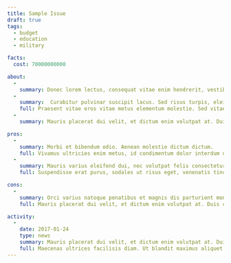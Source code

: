 ```yaml
---
title: Sample Issue
draft: true
tags:
  - budget
  - education
  - military

facts:
  cost: 70000000000

about:
  -
    summary: Donec lorem lectus, consequat vitae enim hendrerit, vestibulum pulvinar massa. Nunc placerat sagittis nisl eget volutpat.
  -
    summary:  Curabitur pulvinar suscipit lacus. Sed risus turpis, eleifend ut fermentum in, tempus ut mauris.
    full: Praesent vitae eros vitae metus elementum molestie. Sed vitae tincidunt felis, ac auctor nisi. Fusce ac felis et enim euismod rhoncus a sit amet lorem. Suspendisse erat [purus](something), sodales ut risus eget, venenatis tincidunt ligula. Pellentesque at commodo leo. Integer ut mauris in purus vestibulum eleifend eu eu est. Morbi placerat, massa sit amet fringilla vestibulum, metus sapien posuere magna, eget eleifend libero nunc vitae odio. Fusce mi lectus, pharetra eu lacinia ut, scelerisque a metus. Phasellus porttitor felis quis ligula blandit, vel placerat arcu vestibulum. Donec maximus hendrerit eros.
  -
    summary: Mauris placerat dui velit, et dictum enim volutpat at. Duis consectetur odio eget nisi eleifend, nec volutpat lacus lacinia.

pros:
  -
    summary: Morbi et bibendum odio. Aenean molestie dictum dictum.
    full: Vivamus ultricies enim metus, id condimentum dolor interdum ut. Maecenas ultrices facilisis diam. Ut blandit maximus aliquet. Donec maximus sagittis odio vel rhoncus. Donec lorem lectus, consequat vitae enim hendrerit, vestibulum pulvinar massa. Nunc placerat sagittis nisl eget volutpat.
  -
    summary: Mauris varius eleifend dui, nec volutpat felis consectetur et.
    full: Suspendisse erat purus, sodales ut risus eget, venenatis tincidunt ligula. Pellentesque at commodo leo. Integer ut mauris in purus vestibulum eleifend eu eu est. Morbi placerat, massa sit amet fringilla vestibulum, metus sapien posuere magna, eget eleifend libero nunc vitae odio.

cons:
  -
    summary: Orci varius natoque penatibus et magnis dis parturient montes, nascetur ridiculus mus.
    full: Mauris placerat dui velit, et dictum enim volutpat at. Duis consectetur odio eget nisi eleifend, nec volutpat lacus lacinia. Donec vestibulum dignissim eros eu suscipit. Donec lobortis, est eget dictum laoreet, urna magna fringilla lacus, ultrices cursus massa nunc vitae nibh. Sed pharetra ornare enim, sed interdum tortor eleifend id. Quisque rhoncus enim sed orci feugiat, commodo blandit est tempus. Quisque sit amet ante quis elit vestibulum dictum a ut mauris.

activity:
  -
    date: 2017-01-24
    type: news
    summary: Mauris placerat dui velit, et dictum enim volutpat at. Duis consectetur odio eget nisi eleifend, nec volutpat lacus lacinia.
    full: Maecenas ultrices facilisis diam. Ut blandit maximus aliquet. Donec maximus sagittis odio vel rhoncus. Donec lorem lectus, consequat vitae enim hendrerit, vestibulum pulvinar massa. Nunc placerat sagittis nisl eget volutpat. Nunc sagittis lorem eget maximus rutrum. Donec mollis ipsum a facilisis congue. Donec in imperdiet eros, eu sagittis nunc. Integer in sapien magna. Sed velit ante, cursus interdum rutrum a, accumsan non diam.
---
```

